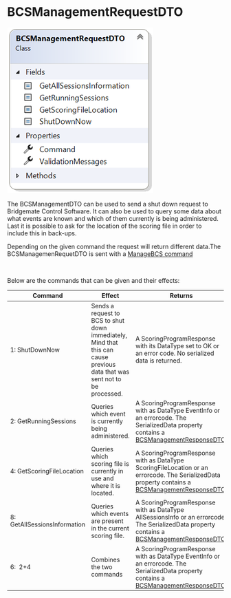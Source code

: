 # BCSManagementRequestDTO

![Image](<lib/BCSManamgementRequestDTO.png>)

The BCSManagementDTO can be used to send a shut down request to Bridgemate Control Software. It can also be used to query some data about what events are known and which of them currently is being administered. Last it is possible to ask for the location of the scoring file in order to include this in back-ups.

Depending on the given command the request will return different data.The BCSManagemenRequetDTO is sent with a [ManageBCS command](<Overviewofcommunication.md#OverviewOfCommands>)

&nbsp;

Below are the commands that can be given and their effects:

| **Command** | **Effect** | **Returns** |
| --- | --- | --- |
| &#49;: ShutDownNow | Sends a request to BCS to shut&nbsp; down immediately, Mind that this can cause previous data that was sent not to be processed. | A ScoringProgramResponse with its DataType set to OK or an error code. No serialized data is returned. |
| &#50;: GetRunningSessions | Queries which event is currently being administered. | A ScoringProgramResponse with as DataType EventInfo or an errorcode. The SerializedData property contains a [BCSManagementResponseDTO](<BCSManagementResponseDTO.md>). |
| &#52;: GetScoringFileLocation | Queries which scoring file is currently in use and where it is located. | A ScoringProgramResponse with as DataType ScoringFileLocation or an errorcode. The SerializedData property contains a [BCSManagementResponseDTO](<BCSManagementResponseDTO.md>). |
| &#56;: GetAllSessionsInformation | Queries which events are present in the current scoring file. | A ScoringProgramResponse with as DataType AllSessionsInfo or an errorcode. The SerializedData property contains a [BCSManagementResponseDTO](<BCSManagementResponseDTO.md>). |
| &#54;:&nbsp; 2+4 | Combines the two commands | A ScoringProgramResponse with as DataType EventInfo or an errorcode. The SerializedData property contains a[ BCSManagementResponseDTO](<BCSManagementResponseDTO.md>). |


&nbsp;


